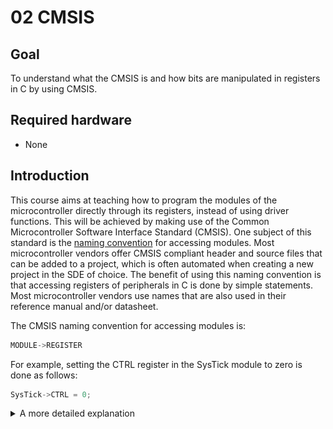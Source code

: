 # 02 CMSIS

## Goal

To understand what the CMSIS is and how bits are manipulated in registers in C by using CMSIS.

## Required hardware

- None

## Introduction

This course aims at teaching how to program the modules of the microcontroller directly through its registers, instead of using driver functions. This will be achieved by making use of the Common Microcontroller Software Interface Standard (CMSIS). One subject of this standard is the [naming convention](https://www.keil.com/pack/doc/CMSIS/Core/html/group__peripheral__gr.html) for accessing modules. Most microcontroller vendors offer CMSIS compliant header and source files that can be added to a project, which is often automated when creating a new project in the SDE of choice. The benefit of using this naming convention is that accessing registers of peripherals in C is done by simple statements. Most microcontroller vendors use names that are also used in their reference manual and/or datasheet.

The CMSIS naming convention for accessing modules is:

```C
MODULE->REGISTER
```

For example, setting the CTRL register in the SysTick module to zero is done as follows:

```C
SysTick->CTRL = 0;
```

<details>
<summary>A more detailed explanation</summary>
```C
// All registers in an ARM Cortex-M microcontroller are memory mapped. This
// means that every registers is located at a 32-bit address. For example, 
// the SySTick->CTRL register in the MCXA153 microcontroller is located at 
// address 0xE000E010. Writing a 32-bit number to this 32-bit address in C
// can be done as follows:
*((volatile uint32_t *)(0xE000E010)) = 0;

// This is both unreadable and not portable.

// Within the SysTick module, more than one registers exists. These register
// are conveniently grouped in memory. CMSIS takes advantage of the fact that
// a struct in C is a way to group variables. The registers memory layout of 
// the SysTick module can therefore be seen as a struct:
typedef struct
{
  __IOM uint32_t CTRL;   /*!< Offset: 0x000 (R/W)  SysTick Control and Status Register */
  __IOM uint32_t LOAD;   /*!< Offset: 0x004 (R/W)  SysTick Reload Value Register */
  __IOM uint32_t VAL;    /*!< Offset: 0x008 (R/W)  SysTick Current Value Register */
  __IM  uint32_t CALIB;  /*!< Offset: 0x00C (R/ )  SysTick Calibration Register */
} SysTick_Type;

// The base address in memory of this struct will be the address of the CTRL 
// register. And the address of the CTRL register is known, because this is described
// in the reference manual (or in this case the ARMv8-M documentation, because 
// this is a core register). A more meaningful name for the base address of the 
// module is defined as follows:
#define SysTick ((SysTick_Type *) 0xE000E010 )

// Meaning: SysTick is a pointer pointing to a SysTick_Type struct at address 0xE000E010.

// Accessing one of the fields can thus be achieved by using the struct 
// dereference operator: ->
// For example:
SysTick->CTRL = 0;

// Cortex-M microcontroller vendors offer comprehensive header files for
// their devices with CMSIS compliant defines for all the modules and
// registers.
```
</details><br>


## Bit manipulation

Bits in register are manipulated with the C bitwise operators:

```C
// Set bits in a register and leave all others unchanged
MODULE->REGISTER |= (0x00010001);

// Clear bits in a register and leave all others unchanged
MODULE->REGISTER &= ~(0x00010001);

// Toggle bits in a register and leave all others unchanged
MODULE->REGISTER ^= (0x00010001);
```

## Bit field masks

Instead of using magic numbers, CMSIS also provides a convention for accessing bit fields in a register. The convention describes the following three defines for each bit field:

```C
// A 32-bit mask with logic 1s at every location of the bit field
MODULE_REGISTER_BITFIELD_MASK

// The bit position of the LSB of the bit field
MODULE_REGISTER_BITFIELD_SHIFT

// A macro to shift the number x to the bit fields location in the register.
// The macro also makes sure that if an invalid number is written (i.e. too
// large for the bit field), all bits outside the bit field boundary are 
// set to logic 0.   
MODULE_REGISTER_BITFIELD(x)
```

Now have a look TCR register diagram taken from the reference manual.

![TCR register diagram](./../docs/images/cmsis_ctimer_tcr.png)

And these are the defines for the CEN bit field in the TCR register:

```C
#define CTIMER_TCR_CEN_MASK   (0x1U)
#define CTIMER_TCR_CEN_SHIFT  (0U)             
#define CTIMER_TCR_CEN(x)     (((uint32_t)(((uint32_t)(x)) << CTIMER_TCR_CEN_SHIFT)) & CTIMER_TCR_CEN_MASK)
```


Finally, several examples of how to use these defines:

```C
// Set the CEN bit field in the TCR register in the CTIMER1 module and leave
// all other bits unchanged.
CTIMER1->TCR |= CTIMER_TCR_CEN(1);

// Set the LK bit field in PCR 0 register of PORT3 and reset all other bits!
PORT3->PCR[0] = PORT_PCR_LK(1);

// Set the PCS bit field in the PSR register of LPTMR0 module to 3 and reset 
// all others!
LPTMR0->PSR = LPTMR_PSR_PCS(0b11);

// Check if the TDRE bit field in the STAT register of the LPUART0 module is
// not equal to zero.
if((LPUART0->STAT & LPUART_STAT_TDRE_MASK) != 0)

// Check if the BBF bit field or the MBF bit field in the MSR register of the 
// LPI2C module is not equal to zero.
while((LPI2C0->MSR & (LPI2C_MSR_BBF_MASK | LPI2C_MSR_MBF_MASK)) != 0)
```